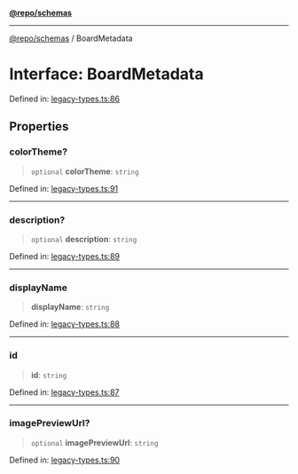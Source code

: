 [**@repo/schemas**](../README.md)

***

[@repo/schemas](../globals.md) / BoardMetadata

# Interface: BoardMetadata

Defined in: [legacy-types.ts:86](https://github.com/alexqguo/drinking-board-game-v3/blob/ec7abd0ff51ebbb80af13ca3c5b158ba2e0616aa/packages/schemas/src/legacy-types.ts#L86)

## Properties

### colorTheme?

> `optional` **colorTheme**: `string`

Defined in: [legacy-types.ts:91](https://github.com/alexqguo/drinking-board-game-v3/blob/ec7abd0ff51ebbb80af13ca3c5b158ba2e0616aa/packages/schemas/src/legacy-types.ts#L91)

***

### description?

> `optional` **description**: `string`

Defined in: [legacy-types.ts:89](https://github.com/alexqguo/drinking-board-game-v3/blob/ec7abd0ff51ebbb80af13ca3c5b158ba2e0616aa/packages/schemas/src/legacy-types.ts#L89)

***

### displayName

> **displayName**: `string`

Defined in: [legacy-types.ts:88](https://github.com/alexqguo/drinking-board-game-v3/blob/ec7abd0ff51ebbb80af13ca3c5b158ba2e0616aa/packages/schemas/src/legacy-types.ts#L88)

***

### id

> **id**: `string`

Defined in: [legacy-types.ts:87](https://github.com/alexqguo/drinking-board-game-v3/blob/ec7abd0ff51ebbb80af13ca3c5b158ba2e0616aa/packages/schemas/src/legacy-types.ts#L87)

***

### imagePreviewUrl?

> `optional` **imagePreviewUrl**: `string`

Defined in: [legacy-types.ts:90](https://github.com/alexqguo/drinking-board-game-v3/blob/ec7abd0ff51ebbb80af13ca3c5b158ba2e0616aa/packages/schemas/src/legacy-types.ts#L90)
